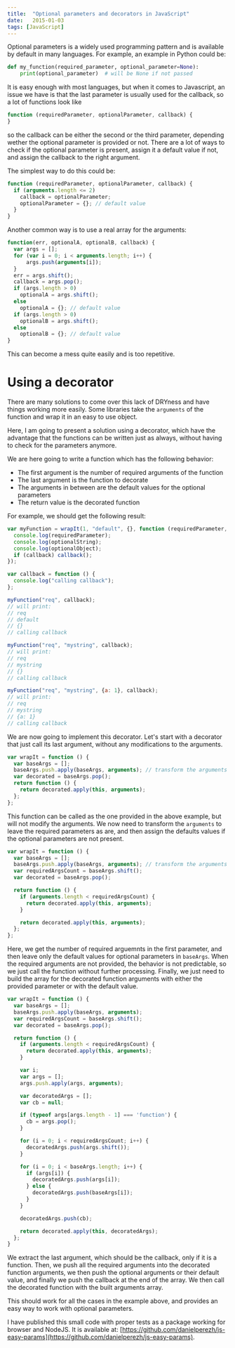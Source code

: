 ```yaml
---
title:  "Optional parameters and decorators in JavaScript"
date:   2015-01-03
tags: [JavaScript]
---
```


Optional parameters is a widely used programming pattern and
is available by default in many languages. For example, an
example in Python could be:

```python
def my_function(required_parameter, optional_parameter=None):
    print(optional_parameter)  # will be None if not passed
```

It is easy enough with most languages, but when it comes to Javascript,
an issue we have is that the last parameter is usually used for the callback,
so a lot of functions look like

```javascript
function (requiredParameter, optionalParameter, callback) {
}
```

so the callback can be either the second or the third parameter,
depending wether the optional parameter is provided or not.
There are a lot of ways to check if the optional parameter is
present, assign it a default value if not, and assign the callback
to the right argument.

The simplest way to do this could be:

```javascript
function (requiredParameter, optionalParameter, callback) {
  if (arguments.length <= 2)
    callback = optionalParameter;
    optionalParameter = {}; // default value
  }
}
```

Another common way is to use a real array for the arguments:

```javascript
function(err, optionalA, optionalB, callback) {
  var args = [];
  for (var i = 0; i < arguments.length; i++) {
      args.push(arguments[i]);
  }
  err = args.shift();
  callback = args.pop();
  if (args.length > 0)
    optionalA = args.shift();
  else
    optionalA = {}; // default value
  if (args.length > 0)
    optionalB = args.shift();
  else
    optionalB = {}; // default value
}
```

This can become a mess quite easily and is too repetitive.

# Using a decorator

There are many solutions to come over this lack of DRYness
and have things working more easily.
Some libraries take the `arguments` of the function and
wrap it in an easy to use object.

Here, I am going to present a solution using a decorator,
which have the advantage that the functions can be written
just as always, without having to check for the parameters
anymore.

We are here going to write a function which has the following
behavior:

* The first argument is the number of required arguments of the function
* The last argument is the function to decorate
* The arguments in between are the default values for the optional parameters
* The return value is the decorated function

For example, we should get the following result:

```javascript
var myFunction = wrapIt(1, "default", {}, function (requiredParameter, optionalString, optionalObject, callback) {
  console.log(requiredParameter);
  console.log(optionalString);
  console.log(optionalObject);
  if (callback) callback();
});

var callback = function () {
  console.log("calling callback");
};

myFunction("req", callback);
// will print:
// req
// default
// {}
// calling callback

myFunction("req", "mystring", callback);
// will print:
// req
// mystring
// {}
// calling callback

myFunction("req", "mystring", {a: 1}, callback);
// will print:
// req
// mystring
// {a: 1}
// calling callback
```

We are now going to implement this decorator.
Let's start with a decorator that just call
its last argument, without any modifications to the arguments.

```javascript
var wrapIt = function () {
  var baseArgs = [];
  baseArgs.push.apply(baseArgs, arguments); // transform the arguments into an array
  var decorated = baseArgs.pop();
  return function () {
    return decorated.apply(this, arguments);
  };
};
```

This function can be called as the one provided in the above example,
but will not modify the arguments. We now need to transform the `arguments`
to leave the required parameters as are, and then assign the defaults values
if the optional parameters are not present.

```javascript
var wrapIt = function () {
  var baseArgs = [];
  baseArgs.push.apply(baseArgs, arguments); // transform the arguments into an array
  var requiredArgsCount = baseArgs.shift();
  var decorated = baseArgs.pop();

  return function () {
    if (arguments.length < requiredArgsCount) {
      return decorated.apply(this, arguments);
    }

    return decorated.apply(this, arguments);
  };
};
```

Here, we get the number of required arguemnts in the first parameter, and
then leave only the default values for optional parameters in `baseArgs`.
When the required arguments are not provided, the behavior is not predictable,
so we just call the function without further processing.
Finally, we just need to build the array for the decorated function arguments
with either the provided parameter or with the default value.

```javascript
var wrapIt = function () {
  var baseArgs = [];
  baseArgs.push.apply(baseArgs, arguments);
  var requiredArgsCount = baseArgs.shift();
  var decorated = baseArgs.pop();

  return function () {
    if (arguments.length < requiredArgsCount) {
      return decorated.apply(this, arguments);
    }

    var i;
    var args = [];
    args.push.apply(args, arguments);

    var decoratedArgs = [];
    var cb = null;

    if (typeof args[args.length - 1] === 'function') {
      cb = args.pop();
    }

    for (i = 0; i < requiredArgsCount; i++) {
      decoratedArgs.push(args.shift());
    }

    for (i = 0; i < baseArgs.length; i++) {
      if (args[i]) {
        decoratedArgs.push(args[i]);
      } else {
        decoratedArgs.push(baseArgs[i]);
      }
    }

    decoratedArgs.push(cb);

    return decorated.apply(this, decoratedArgs);
  };
}
```

We extract the last argument, which should be the callback, only if it is a function.
Then, we push all the required arguments into the decorated function arguments,
we then push the optional arguments or their default value, and finally we push
the callback at the end of the array. We then call the decorated function with
the built arguments array.

This should work for all the cases in the example above, and provides an easy way to
work with optional parameters.

I have published this small code with proper tests as a package working for browser and NodeJS.
It is available at: [https://github.com/danielperezh/js-easy-params](https://github.com/danielperezh/js-easy-params).

